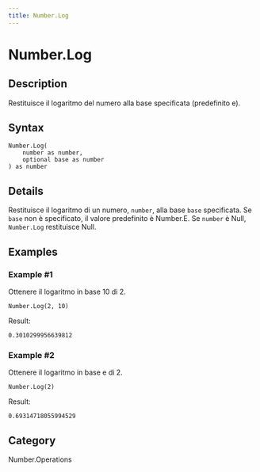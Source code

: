```yaml
---
title: Number.Log
---
```


# Number.Log


## Description

Restituisce il logaritmo del numero alla base specificata (predefinito e).


## Syntax

```powerquery
Number.Log(
    number as number,
    optional base as number
) as number
```


## Details

Restituisce il logaritmo di un numero, <code>number</code>, alla base <code>base</code> specificata. Se <code>base</code> non è specificato, il valore predefinito è Number.E.    Se <code>number</code> è Null, <code>Number.Log</code> restituisce Null.


## Examples

### Example #1 
Ottenere il logaritmo in base 10 di 2.
```powerquery
Number.Log(2, 10)
```

Result: 
```powerquery
0.3010299956639812
```


### Example #2 
Ottenere il logaritmo in base e di 2.
```powerquery
Number.Log(2)
```

Result: 
```powerquery
0.69314718055994529
```




## Category
Number.Operations
